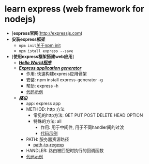 learn express (web framework for nodejs)
===

- [**express官网**(http://expressjs.com)
- **安装express框架**
    - <code>npm init</code>[关于npm init](https://github.com/neo1218/NODE.JS/tree/master/learn_npm)
    - <code>npm istall express --save</code>
- [**使用express框架搭建web应用**]
    - [***Hello World程序***](https://github.com/neo1218/NODE.JS/blob/master/learn_express/helloexpress.js)
    - [***Express application generator***](http://expressjs.com/en/starter/generator.html)
        - 作用: 快速构建express应用骨架
        - 安装: npm install express-generator -g
        - 帮助: express -h
        - [代码示例]()
    - [***路由***](http://expressjs.com/en/starter/basic-routing.html)
        - app: express app
        - METHOD: http 方法
            - 常见的http方法: GET PUT POST DELETE HEAD OPTION
            - 特殊的方法: all
                - 作用: 用于中间件, 用于不同handler间的过渡
                - [代码示例]()
        - PATH: 服务器资源路径
            - [path-to-regexp](https://www.npmjs.com/package/path-to-regexp)
        - HANDLER: 路由被匹配时执行的回调函数
        - [代码示例]()

